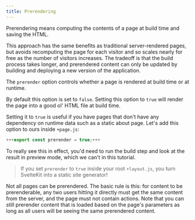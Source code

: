 ```yaml
---
title: Prerendering
---
```


Prerendering means computing the contents of a page at build time and saving the HTML.

This approach has the same benefits as traditional server-rendered pages, but avoids recomputing the page for each visitor and so scales nearly for free as the number of visitors increases. The tradeoff is that the build process takes longer, and prerendered content can only be updated by building and deploying a new version of the application.

The `prerender` option controls whether a page is rendered at build time or at runtime.

By default this option is set to `false`. Setting this option to `true` will render the page into a good ol' HTML file at build time.

Setting it to `true` is useful if you have pages that don't have any dependency on runtime data such as a static about page. Let's add this option to ours inside `+page.js`:

```js
+++export const prerender = true;+++
```

To really see this in effect, you'd need to run the build step and look at the result in preview mode, which we can't in this tutorial.

> If you set `prerender` to `true` inside your root `+layout.js`, you turn SvelteKit into a static site generator!

Not all pages can be prerendered. The basic rule is this: for content to be prerenderable, any two users hitting it directly must get the same content from the server, and the page must not contain actions. Note that you can still prerender content that is loaded based on the page's parameters as long as all users will be seeing the same prerendered content.
